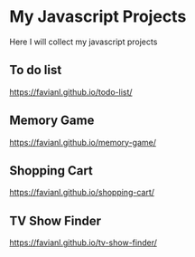 # My Javascript Projects 

Here I will collect my javascript projects



## To do list

https://favianl.github.io/todo-list/


## Memory Game

https://favianl.github.io/memory-game/


## Shopping Cart

https://favianl.github.io/shopping-cart/


## TV Show Finder

https://favianl.github.io/tv-show-finder/
